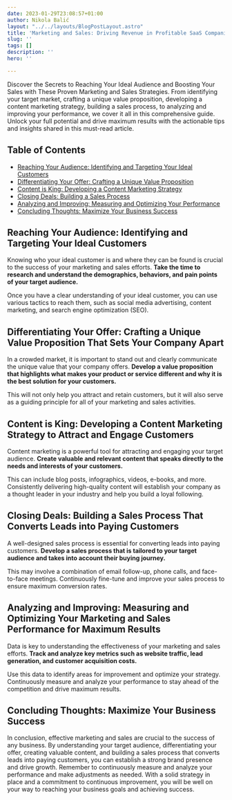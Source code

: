 ```yaml
---
date: 2023-01-29T23:08:57+01:00
author: Nikola Balić
layout: "../../layouts/BlogPostLayout.astro"
title: 'Marketing and Sales: Driving Revenue in Profitable SaaS Companies'
slug: ''
tags: []
description: ''
hero: ''

---
```

Discover the Secrets to Reaching Your Ideal Audience and Boosting Your Sales with These Proven Marketing and Sales Strategies. From identifying your target market, crafting a unique value proposition, developing a content marketing strategy, building a sales process, to analyzing and improving your performance, we cover it all in this comprehensive guide. Unlock your full potential and drive maximum results with the actionable tips and insights shared in this must-read article.

## Table of Contents
- [Reaching Your Audience: Identifying and Targeting Your Ideal Customers](#reaching-your-audience)
- [Differentiating Your Offer: Crafting a Unique Value Proposition](#differentiating-your-offer)
- [Content is King: Developing a Content Marketing Strategy](#content-is-king)
- [Closing Deals: Building a Sales Process](#closing-deals)
- [Analyzing and Improving: Measuring and Optimizing Your Performance](#analyzing-and-improving)
- [Concluding Thoughts: Maximize Your Business Success](#conclusion)

## Reaching Your Audience: Identifying and Targeting Your Ideal Customers

Knowing who your ideal customer is and where they can be found is crucial to the success of your marketing and sales efforts. **Take the time to research and understand the demographics, behaviors, and pain points of your target audience.**

Once you have a clear understanding of your ideal customer, you can use various tactics to reach them, such as social media advertising, content marketing, and search engine optimization (SEO).

## Differentiating Your Offer: Crafting a Unique Value Proposition That Sets Your Company Apart

In a crowded market, it is important to stand out and clearly communicate the unique value that your company offers. **Develop a value proposition that highlights what makes your product or service different and why it is the best solution for your customers.**

This will not only help you attract and retain customers, but it will also serve as a guiding principle for all of your marketing and sales activities.

## Content is King: Developing a Content Marketing Strategy to Attract and Engage Customers

Content marketing is a powerful tool for attracting and engaging your target audience. **Create valuable and relevant content that speaks directly to the needs and interests of your customers.**

This can include blog posts, infographics, videos, e-books, and more. Consistently delivering high-quality content will establish your company as a thought leader in your industry and help you build a loyal following.

## Closing Deals: Building a Sales Process That Converts Leads into Paying Customers

A well-designed sales process is essential for converting leads into paying customers. **Develop a sales process that is tailored to your target audience and takes into account their buying journey.**

This may involve a combination of email follow-up, phone calls, and face-to-face meetings. Continuously fine-tune and improve your sales process to ensure maximum conversion rates.

## Analyzing and Improving: Measuring and Optimizing Your Marketing and Sales Performance for Maximum Results

Data is key to understanding the effectiveness of your marketing and sales efforts. **Track and analyze key metrics such as website traffic, lead generation, and customer acquisition costs.**

Use this data to identify areas for improvement and optimize your strategy. Continuously measure and analyze your performance to stay ahead of the competition and drive maximum results.

## Concluding Thoughts: Maximize Your Business Success

In conclusion, effective marketing and sales are crucial to the success of any business. By understanding your target audience, differentiating your offer, creating valuable content, and building a sales process that converts leads into paying customers, you can establish a strong brand presence and drive growth. Remember to continuously measure and analyze your performance and make adjustments as needed. With a solid strategy in place and a commitment to continuous improvement, you will be well on your way to reaching your business goals and achieving success.